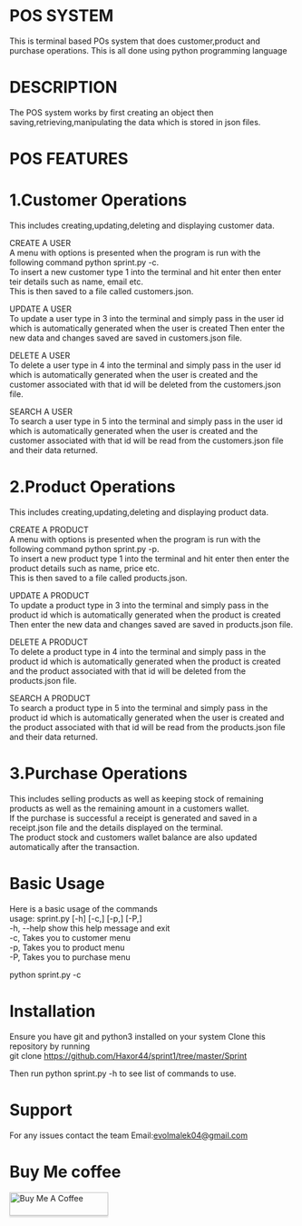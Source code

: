 # POS SYSTEM
This is terminal based POs system that does customer,product and purchase operations.
This is all done using python programming language

# DESCRIPTION<br/>
The POS system works by first creating an object then saving,retrieving,manipulating the data which is stored in json files.

# POS FEATURES
# 1.Customer Operations
This includes creating,updating,deleting and displaying customer data.<br/>

CREATE A USER<br/>
A menu with options is presented when the program is run with the following command python sprint.py -c.<br/>
To insert a new customer type 1 into the terminal and hit enter then enter teir details such as name, email etc.<br/>
This is then saved to a file called customers.json.<br/>

UPDATE A USER<br/>
To update a user type in 3 into the terminal and simply  pass in the user id which is automatically generated when the user is created
Then enter the new data and changes saved are saved in  customers.json file.<br/>

DELETE A USER<br/>
To delete a user type in 4 into the terminal and simply  pass in the user id which is automatically generated when the user is created
and the customer associated with that id will be deleted from the  customers.json file.<br/>

SEARCH A USER<br/>
To search a user type in 5 into the terminal and simply  pass in the user id which is automatically generated when the user is created
and the customer associated with that id will be read from the  customers.json file and their data returned.<br/>


# 2.Product Operations
This includes creating,updating,deleting and displaying product data.

CREATE A PRODUCT<br/>
A menu with options is presented when the program is run with the following command python sprint.py -p.<br/>
To insert a new product type 1 into the terminal and hit enter then enter the product details such as name, price etc.<br/>
This is then saved to a file called products.json.<br/>

UPDATE A PRODUCT<br/>
To update a product type in 3 into the terminal and simply  pass in the product id which is automatically generated when the product is created
Then enter the new data and changes saved are saved in  products.json file.<br/>

DELETE A PRODUCT<br/>
To delete a product type in 4 into the terminal and simply  pass in the product id which is automatically generated when the product is created and the product associated with that id will be deleted from the  products.json file.<br/>

SEARCH A PRODUCT<br/>
To search a product type in 5 into the terminal and simply  pass in the product id which is automatically generated when the user is created and the product associated with that id will be read from the  products.json file and their data returned.<br/>

# 3.Purchase Operations
This includes selling products as well as keeping stock of remaining products as well as the remaining amount in a customers wallet.<br/>
If the purchase is successful a receipt is generated and saved in a receipt.json file and the details displayed on the terminal.<br/>
The product stock and customers wallet balance are also updated automatically after the transaction.

# Basic Usage
Here is a basic usage of the commands<br/>
usage: sprint.py [-h] [-c,] [-p,] [-P,]<br/>
-h, --help  show this help message and exit<br/>
  -c,         Takes you to customer menu<br/>
  -p,         Takes you to product menu<br/>
  -P,         Takes you to purchase menu<br/>
  
  python sprint.py -c

# Installation
Ensure you have git and python3 installed on your system
Clone this repository by running<br/>
git clone https://github.com/Haxor44/sprint1/tree/master/Sprint<br/>

Then run python sprint.py -h to see list of commands to use.
# Support
For any issues contact the team Email:evolmalek04@gmail.com
# Buy Me coffee
<a href="https://www.buymeacoffee.com/gbraad" target="_blank"><img src="https://www.buymeacoffee.com/assets/img/custom_images/orange_img.png" alt="Buy Me A Coffee" style="height: 41px !important;width: 174px !important;box-shadow: 0px 3px 2px 0px rgba(190, 190, 190, 0.5) !important;-webkit-box-shadow: 0px 3px 2px 0px rgba(190, 190, 190, 0.5) !important;" ></a>
